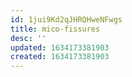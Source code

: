 ```yaml
---
id: 1jui9Kd2qJHRQHweNFwgs
title: mico-fissures
desc: ''
updated: 1634173381903
created: 1634173381903
---
```


